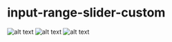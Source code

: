 # input-range-slider-custom
![alt text](https://img.shields.io/badge/-HTML5-blue?style=flat-square&logo=HTML5&logoColor=white)
![alt text](https://img.shields.io/badge/-CSS3-lightgrey?style=flat-square&logo=CSS3&logoColor=white)
![alt text](https://img.shields.io/badge/-javascript-blue?style=flat-square&logo=javascript&logoColor=white)

